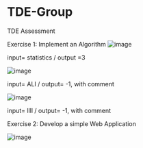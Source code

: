 # TDE-Group
TDE Assessment  

Exercise 1: Implement an Algorithm
![image](https://github.com/AliAlSamn/TDE-Group/assets/158775980/d74a31c9-bb82-4973-b34b-5b6dba94a18e) 

input= statistics / 
output =3

![image](https://github.com/AliAlSamn/TDE-Group/assets/158775980/e0e93b6c-fedb-4c55-83bb-e94c2464d047) 

input= ALI / 
output= -1, with comment 

![image](https://github.com/AliAlSamn/TDE-Group/assets/158775980/3cd1b321-0751-43af-a8fd-7c227f075799) 

input= llll / 
output= -1, with comment 


Exercise 2: Develop a simple Web Application

![image](https://github.com/AliAlSamn/TDE-Group/assets/158775980/97731475-a536-4167-9ab0-6f44b790b5c1) 
